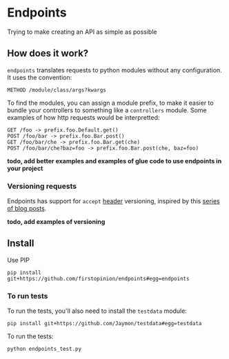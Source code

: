 # Endpoints

Trying to make creating an API as simple as possible

## How does it work?

`endpoints` translates requests to python modules without any configuration. It uses the convention:

    METHOD /module/class/args?kwargs

To find the modules, you can assign a module prefix, to make it easier to bundle your controllers to something like a `controllers` module. Some examples of how http requests would be interpretted:

    GET /foo -> prefix.foo.Default.get()
    POST /foo/bar -> prefix.foo.Bar.post()
    GET /foo/bar/che -> prefix.foo.Bar.get(che)
    POST /foo/bar/che?baz=foo -> prefix.foo.Bar.post(che, baz=foo)

**todo, add better examples and examples of glue code to use endpoints in your project**

### Versioning requests

Endpoints has support for `accept` [header](http://www.w3.org/Protocols/rfc2616/rfc2616-sec14.html) versioning, inspired by this [series of blog posts](http://urthen.github.io/2013/05/09/ways-to-version-your-api/).

**todo, add examples of versioning**

## Install

Use PIP

    pip install git+https://github.com/firstopinion/endpoints#egg=endpoints


### To run tests

To run the tests, you'll also need to install the `testdata` module: 

    pip install git+https://github.com/Jaymon/testdata#egg=testdata

To run the tests:

    python endpoints_test.py

